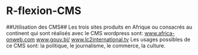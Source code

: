 # R-flexion-CMS
##Utilisation des  CMS##
Les trois sites produits en Afrique ou consacrés au continent qui sont réalisés avec le CMS wordpress sont:
www.africa-onweb.com
www.gouv.bj/
www.lc2international.tv
Les usages possibles de ce CMS sont: la politique, le journalisme, le commerce, la culture.
